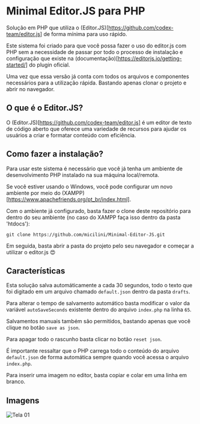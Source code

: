 # Minimal Editor.JS para PHP

Solução em PHP que utiliza o (Editor.JS)[https://github.com/codex-team/editor.js] de forma mínima para uso rápido.

Este sistema foi criado para que você possa fazer o uso do editor.js com PHP sem a necessidade de passar por todo o processo de instalação e configuração que existe na (documentação)[https://editorjs.io/getting-started/] do plugin oficial.

Uma vez que essa versão já conta com todos os arquivos e componentes necessários para a utilização rápida. Bastando apenas clonar o projeto e abrir no navegador.

## O que é o Editor.JS?

O (Editor.JS)[https://github.com/codex-team/editor.js] é um editor de texto de código aberto que oferece uma variedade de recursos para ajudar os usuários a criar e formatar conteúdo com eficiência.

## Como fazer a instalação?

Para usar este sistema é necessário que você já tenha um ambiente de desenvolvimento PHP instalado na sua máquina local/remota.

Se você estiver usando o Windows, você pode configurar um novo ambiente por meio do (XAMPP)[https://www.apachefriends.org/pt_br/index.html].

Com o ambiente já configurado, basta fazer o clone deste repositório para dentro do seu ambiente (no caso do XAMPP faça isso dentro da pasta 'htdocs'):

```git clone https://github.com/micilini/Minimal-Editor-JS.git```

Em seguida, basta abrir a pasta do projeto pelo seu navegador e começar a utilizar o editor.js 😍

## Características

Esta solução salva automáticamente a cada 30 segundos, todo o texto que foi digitado em um arquivo chamado ```default.json``` dentro da pasta ```drafts```.

Para alterar o tempo de salvamento automático basta modificar o valor da variável ```autoSaveSeconds``` existente dentro do arquivo ```index.php``` na linha ```65```.

Salvamentos manuais também são permitidos, bastando apenas que você clique no botão ```save as json```.

Para apagar todo o rascunho basta clicar no botão ```reset json```.

É importante ressaltar que o PHP carrega todo o conteúdo do arquivo ```default.json``` de forma automática sempre quando você acessa o arquivo ```index.php```.

Para inserir uma imagem no editor, basta copiar e colar em uma linha em branco.

## Imagens

![Tela 01](http://micilini.com/assets/img/Minimal-Editor-JS.png)




